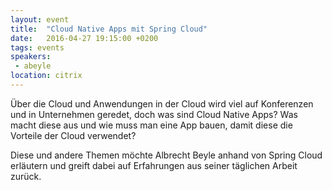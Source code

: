 ```yaml
---
layout: event
title:  "Cloud Native Apps mit Spring Cloud"
date:   2016-04-27 19:15:00 +0200
tags: events
speakers:
 - abeyle
location: citrix
---
```


Über die Cloud und Anwendungen in der Cloud wird viel auf Konferenzen und in Unternehmen geredet, doch was sind Cloud Native Apps? Was macht diese aus und wie muss man eine App bauen, damit diese die Vorteile der Cloud verwendet?

Diese und andere Themen möchte Albrecht Beyle anhand von Spring Cloud erläutern und greift dabei auf Erfahrungen aus seiner täglichen Arbeit zurück.
